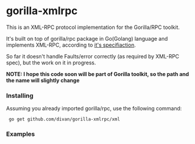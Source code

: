 # gorilla-xmlrpc #

This is an XML-RPC protocol implementation for the Gorilla/RPC toolkit.

It's built on top of gorilla/rpc package in Go(Golang) language and implements XML-RPC, according to [it's specifiaction](http://xmlrpc.scripting.com/spec.html).

So far it doesn't handle Faults/error correctly (as required by XML-RPC spec), but the work on it in progress.

**NOTE: I hope this code soon will be part of Gorilla toolkit, so the path and the name will slightly change**

### Installing ###
Assuming you already imported gorilla/rpc, use the following command:

     go get github.com/divan/gorilla-xmlrpc/xml

### Examples ###

